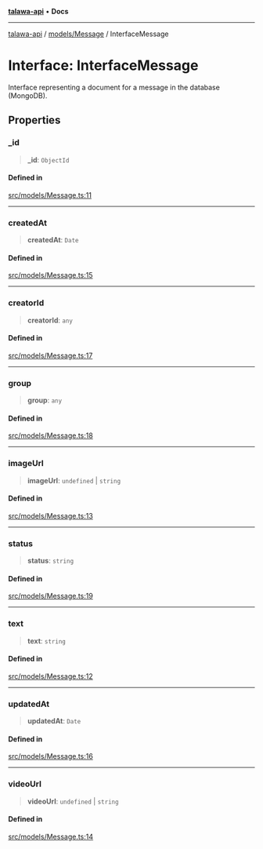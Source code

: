 [**talawa-api**](../../../README.md) • **Docs**

***

[talawa-api](../../../modules.md) / [models/Message](../README.md) / InterfaceMessage

# Interface: InterfaceMessage

Interface representing a document for a message in the database (MongoDB).

## Properties

### \_id

> **\_id**: `ObjectId`

#### Defined in

[src/models/Message.ts:11](https://github.com/PalisadoesFoundation/talawa-api/blob/fe65d855b3d1e3e4af621340e7e8bfa0325634c1/src/models/Message.ts#L11)

***

### createdAt

> **createdAt**: `Date`

#### Defined in

[src/models/Message.ts:15](https://github.com/PalisadoesFoundation/talawa-api/blob/fe65d855b3d1e3e4af621340e7e8bfa0325634c1/src/models/Message.ts#L15)

***

### creatorId

> **creatorId**: `any`

#### Defined in

[src/models/Message.ts:17](https://github.com/PalisadoesFoundation/talawa-api/blob/fe65d855b3d1e3e4af621340e7e8bfa0325634c1/src/models/Message.ts#L17)

***

### group

> **group**: `any`

#### Defined in

[src/models/Message.ts:18](https://github.com/PalisadoesFoundation/talawa-api/blob/fe65d855b3d1e3e4af621340e7e8bfa0325634c1/src/models/Message.ts#L18)

***

### imageUrl

> **imageUrl**: `undefined` \| `string`

#### Defined in

[src/models/Message.ts:13](https://github.com/PalisadoesFoundation/talawa-api/blob/fe65d855b3d1e3e4af621340e7e8bfa0325634c1/src/models/Message.ts#L13)

***

### status

> **status**: `string`

#### Defined in

[src/models/Message.ts:19](https://github.com/PalisadoesFoundation/talawa-api/blob/fe65d855b3d1e3e4af621340e7e8bfa0325634c1/src/models/Message.ts#L19)

***

### text

> **text**: `string`

#### Defined in

[src/models/Message.ts:12](https://github.com/PalisadoesFoundation/talawa-api/blob/fe65d855b3d1e3e4af621340e7e8bfa0325634c1/src/models/Message.ts#L12)

***

### updatedAt

> **updatedAt**: `Date`

#### Defined in

[src/models/Message.ts:16](https://github.com/PalisadoesFoundation/talawa-api/blob/fe65d855b3d1e3e4af621340e7e8bfa0325634c1/src/models/Message.ts#L16)

***

### videoUrl

> **videoUrl**: `undefined` \| `string`

#### Defined in

[src/models/Message.ts:14](https://github.com/PalisadoesFoundation/talawa-api/blob/fe65d855b3d1e3e4af621340e7e8bfa0325634c1/src/models/Message.ts#L14)
